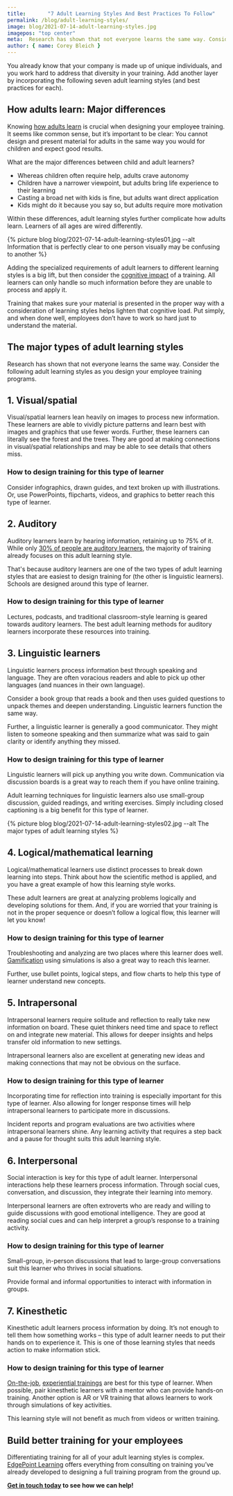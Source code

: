 ```yaml
---
title:       "7 Adult Learning Styles And Best Practices To Follow"
permalink: /blog/adult-learning-styles/
image: blog/2021-07-14-adult-learning-styles.jpg
imagepos: "top center"
meta:  Research has shown that not everyone learns the same way. Consider these most common adult learning styles as you design your employee training.
author: { name: Corey Bleich }
---
```


You already know that your company is made up of unique individuals, and you work hard to address that diversity in your training. Add another layer by incorporating the following seven adult learning styles (and best practices for each).

## How adults learn: Major differences 

Knowing [how adults learn](/blog/adult-learning-theory/) is crucial when designing your employee training. It seems like common sense, but it’s important to be clear: You cannot design and present material for adults in the same way you would for children and expect good results.

What are the major differences between child and adult learners?

* Whereas children often require help, adults crave autonomy
* Children have a narrower viewpoint, but adults bring life experience to their learning
* Casting a broad net with kids is fine, but adults want direct application
* Kids might do it because you say so, but adults require more motivation

Within these differences, adult learning styles further complicate how adults learn. Learners of all ages are wired differently.



{% picture blog blog/2021-07-14-adult-learning-styles01.jpg --alt Information that is perfectly clear to one person visually may be confusing to another %}



Adding the specialized requirements of adult learners to different learning styles is a big lift, but then consider the [cognitive impact](/blog/cognitive-load-theory-and-learning/) of a training. All learners can only handle so much information before they are unable to process and apply it.

Training that makes sure your material is presented in the proper way with a consideration of learning styles helps lighten that cognitive load. Put simply, and when done well, employees don’t have to work so hard just to understand the material.

## The major types of adult learning styles 

Research has shown that not everyone learns the same way. Consider the following adult learning styles as you design your employee training programs.

## 1. Visual/spatial

Visual/spatial learners lean heavily on images to process new information. These learners are able to vividly picture patterns and learn best with images and graphics that use fewer words.
Further, these learners can literally see the forest and the trees. They are good at making connections in visual/spatial relationships and may be able to see details that others miss.

### How to design training for this type of learner

Consider infographics, drawn guides, and text broken up with illustrations. Or, use PowerPoints, flipcharts, videos, and graphics to better reach this type of learner.

## 2. Auditory

Auditory learners learn by hearing information, retaining up to 75% of it. While only [30% of people are auditory learners](https://www.inc.com/molly-reynolds/how-to-spot-visual-auditory-and-kinesthetic-learni.html), the majority of training already focuses on this adult learning style.

That's because auditory learners are one of the two types of adult learning styles that are easiest to design training for (the other is linguistic learners). Schools are designed around this type of learner.

### How to design training for this type of learner

Lectures, podcasts, and traditional classroom-style learning is geared towards auditory learners. The best adult learning methods for auditory learners incorporate these resources into training.

## 3. Linguistic learners

Linguistic learners process information best through speaking and language. They are often voracious readers and able to pick up other languages (and nuances in their own language).

Consider a book group that reads a book and then uses guided questions to unpack themes and deepen understanding. Linguistic learners function the same way.

Further, a linguistic learner is generally a good communicator. They might listen to someone speaking and then summarize what was said to gain clarity or identify anything they missed.

### How to design training for this type of learner

Linguistic learners will pick up anything you write down. Communication via discussion boards is a great way to reach them if you have online training.

Adult learning techniques for linguistic learners also use small-group discussion, guided readings, and writing exercises. Simply including closed captioning is a big benefit for this type of learner. 



{% picture blog blog/2021-07-14-adult-learning-styles02.jpg --alt The major types of adult learning styles %}



## 4. Logical/mathematical learning

Logical/mathematical learners use distinct processes to break down learning into steps. Think about how the scientific method is applied, and you have a great example of how this learning style works.

These adult learners are great at analyzing problems logically and developing solutions for them. And, if you are worried that your training is not in the proper sequence or doesn’t follow a logical flow, this learner will let you know!

### How to design training for this type of learner

Troubleshooting and analyzing are two places where this learner does well. [Gamification](/blog/gamification-in-elearning/) using simulations is also a great way to reach this learner.

Further, use bullet points, logical steps, and flow charts to help this type of learner understand new concepts.

## 5. Intrapersonal

Intrapersonal learners require solitude and reflection to really take new information on board. These quiet thinkers need time and space to reflect on and integrate new material. This allows for deeper insights and helps transfer old information to new settings.

Intrapersonal learners also are excellent at generating new ideas and making connections that may not be obvious on the surface.

### How to design training for this type of learner

Incorporating time for reflection into training is especially important for this type of learner. Also allowing for longer response times will help intrapersonal learners to participate more in discussions.

Incident reports and program evaluations are two activities where intrapersonal learners shine. Any learning activity that requires a step back and a pause for thought suits this adult learning style.

## 6. Interpersonal

Social interaction is key for this type of adult learner. Interpersonal interactions help these learners process information. Through social cues, conversation, and discussion, they integrate their learning into memory.

Interpersonal learners are often extroverts who are ready and willing to guide discussions with good emotional intelligence. They are good at reading social cues and can help interpret a group’s response to a training activity.

### How to design training for this type of learner

Small-group, in-person discussions that lead to large-group conversations suit this learner who thrives in social situations.

Provide formal and informal opportunities to interact with information in groups.

## 7. Kinesthetic

Kinesthetic adult learners process information by doing. It’s not enough to tell them how something works – this type of adult learner needs to put their hands on to experience it. This is one of those learning styles that needs action to make information stick.

### How to design training for this type of learner

[On-the-job](/blog/on-the-job-training-advantages/), [experiential trainings](/blog/benefits-of-experiential-learning/) are best for this type of learner. When possible, pair kinesthetic learners with a mentor who can provide hands-on training. Another option is AR or VR training that allows learners to work through simulations of key activities. 

This learning style will not benefit as much from videos or written training.

## Build better training for your employees 

Differentiating training for all of your adult learning styles is complex. [EdgePoint Learning](https://www.edgepointlearning.com/) offers everything from consulting on training you’ve already developed to designing a full training program from the ground up.

**[Get in touch today](/contact/) to see how we can help!**
